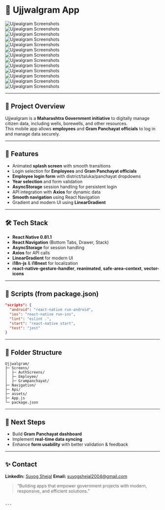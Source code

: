 
# 🌟 Ujjwalgram App

![Ujjwalgram Screenshots](https://github.com/user-attachments/assets/db4fe4ee-69b7-433e-b139-bffba3a3c7ba)  
![Ujjwalgram Screenshots](https://github.com/user-attachments/assets/f6fd2987-d5c5-46d0-94ef-89309289d1f5)  
![Ujjwalgram Screenshots](https://github.com/user-attachments/assets/be2d9414-23ce-4e6e-896b-9a275511f189)  
![Ujjwalgram Screenshots](https://github.com/user-attachments/assets/4b15f639-cf74-40a3-8371-3c9da142633a)  
![Ujjwalgram Screenshots](https://github.com/user-attachments/assets/545a6d4d-867c-4bd4-b9d9-3dcdef36f2a9)  
![Ujjwalgram Screenshots](https://github.com/user-attachments/assets/7837bdf6-79e1-4c4e-b30d-91be5d8716ff)  
![Ujjwalgram Screenshots](https://github.com/user-attachments/assets/709fa933-5ed2-48b3-af94-e7d780beecb8)  
![Ujjwalgram Screenshots](https://github.com/user-attachments/assets/ba5f400b-641e-40e4-9974-c45117f7f1d5)  
![Ujjwalgram Screenshots](https://github.com/user-attachments/assets/38400782-ac29-4fc8-883e-d951d5504250)  
![Ujjwalgram Screenshots](https://github.com/user-attachments/assets/1847c00b-23ff-4b4d-b3fe-20c8db72a8f8)  
![Ujjwalgram Screenshots](https://github.com/user-attachments/assets/16e94a55-77e4-46bd-b83e-f7c165de6909)  
![Ujjwalgram Screenshots](https://github.com/user-attachments/assets/440c7103-923f-44c3-a198-aba0556920f5)  
![Ujjwalgram Screenshots](https://github.com/user-attachments/assets/dae42ac5-0b0f-4dc6-ae02-3995d6d2db75)  

---

## 🔹 Project Overview
Ujjwalgram is a **Maharashtra Government initiative** to digitally manage citizen data, including wells, borewells, and other resources.  
This mobile app allows **employees** and **Gram Panchayat officials** to log in and manage data securely.

---

## 📌 Features
- Animated **splash screen** with smooth transitions  
- Login selection for **Employees** and **Gram Panchayat officials**  
- **Employee login form** with district/taluka/panchayat dropdowns  
- **Year selection** and form validation  
- **AsyncStorage** session handling for persistent login  
- API integration with **Axios** for dynamic data  
- **Smooth navigation** using React Navigation  
- Gradient and modern UI using **LinearGradient**  

---

## 🛠 Tech Stack
- **React Native 0.81.1**  
- **React Navigation** (Bottom Tabs, Drawer, Stack)  
- **AsyncStorage** for session handling  
- **Axios** for API calls  
- **LinearGradient** for modern UI  
- **i18n-js** & **i18next** for localization  
- **react-native-gesture-handler**, **reanimated**, **safe-area-context**, **vector-icons**  

---

## 📂 Scripts (from package.json)
```json
"scripts": {
  "android": "react-native run-android",
  "ios": "react-native run-ios",
  "lint": "eslint .",
  "start": "react-native start",
  "test": "jest"
}
````

---

## 📁 Folder Structure

```
Ujjwalgram/
├─ Screens/
│  ├─ AuthScreens/
│  ├─ Employee/
│  ├─ Grampanchayat/
├─ Navigation/
├─ Api/
├─ assets/
├─ App.js
└─ package.json
```

---

## 🚀 Next Steps

* Build **Gram Panchayat dashboard**
* Implement **real-time data syncing**
* Enhance **form usability** with better validation & feedback

---

## ✨ Contact

**LinkedIn:** [Suyog Shejal](https://www.linkedin.com/in/suyog-shejal-8637a3316)
**Email:** [suyogshejal2004@gmail.com](mailto:suyogshejal2004@gmail.com)

> “Building apps that empower government projects with modern, responsive, and efficient solutions.”

```

---
